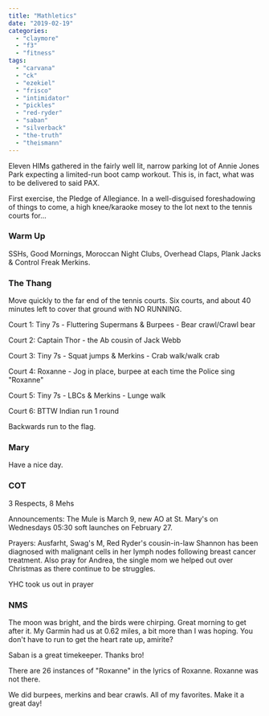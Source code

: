 ```yaml
---
title: "Mathletics"
date: "2019-02-19"
categories: 
  - "claymore"
  - "f3"
  - "fitness"
tags: 
  - "carvana"
  - "ck"
  - "ezekiel"
  - "frisco"
  - "intimidator"
  - "pickles"
  - "red-ryder"
  - "saban"
  - "silverback"
  - "the-truth"
  - "theismann"
---
```


Eleven HIMs gathered in the fairly well lit, narrow parking lot of Annie Jones Park expecting a limited-run boot camp workout. This is, in fact, what was to be delivered to said PAX.

First exercise, the Pledge of Allegiance. In a well-disguised foreshadowing of things to come, a high knee/karaoke mosey to the lot next to the tennis courts for...

### Warm Up

SSHs, Good Mornings, Moroccan Night Clubs, Overhead Claps, Plank Jacks & Control Freak Merkins.

### The Thang

Move quickly to the far end of the tennis courts. Six courts, and about 40 minutes left to cover that ground with NO RUNNING.

Court 1: Tiny 7s - Fluttering Supermans & Burpees - Bear crawl/Crawl bear

Court 2: Captain Thor - the Ab cousin of Jack Webb

Court 3: Tiny 7s - Squat jumps & Merkins - Crab walk/walk crab

Court 4: Roxanne - Jog in place, burpee at each time the Police sing "Roxanne"

Court 5: Tiny 7s - LBCs & Merkins - Lunge walk

Court 6: BTTW Indian run 1 round

Backwards run to the flag.

### Mary

Have a nice day.

### COT

3 Respects, 8 Mehs

Announcements: The Mule is March 9, new AO at St. Mary's on Wednesdays 05:30 soft launches on February 27.

Prayers: Ausfarht, Swag's M, Red Ryder's cousin-in-law Shannon has been diagnosed with malignant cells in her lymph nodes following breast cancer treatment. Also pray for Andrea, the single mom we helped out over Christmas as there continue to be struggles.

YHC took us out in prayer

### NMS

The moon was bright, and the birds were chirping. Great morning to get after it. My Garmin had us at 0.62 miles, a bit more than I was hoping. You don't have to run to get the heart rate up, amirite?

Saban is a great timekeeper. Thanks bro!

There are 26 instances of "Roxanne" in the lyrics of Roxanne. Roxanne was not there.

We did burpees, merkins and bear crawls. All of my favorites. Make it a great day!
